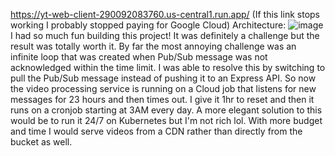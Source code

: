 https://yt-web-client-290092083760.us-central1.run.app/
(If this link stops working I probably stopped paying for Google Cloud)
Architecture:
![image](https://github.com/user-attachments/assets/fc0ecaa4-a194-44ea-a924-91fcd57dcded)
I had so much fun building this project! It was definitely a challenge but the result was totally worth it.
By far the most annoying challenge was an infinite loop that was created when Pub/Sub message was not 
acknowledged within the time limit. I was able to resolve this by switching to pull the Pub/Sub message
instead of pushing it to an Express API. So now the video processing service is running on a Cloud job that
listens for new messages for 23 hours and then times out. I give it 1hr to reset and then it runs on a 
cronjob starting at 3AM every day. A more elegant solution to this would be to run it 24/7 on Kubernetes
but I'm not rich lol. With more budget and time I would serve videos from a CDN rather than directly from 
the bucket as well.
